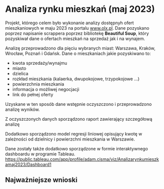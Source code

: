 # Analiza rynku mieszkań (maj 2023)

Projekt, którego celem było wykonanie analizy dostępnyh ofert mieszkaniowych w maju 2023 na portalu www.olx.pl.
Dane pozyskano poprzez napisanie scrappera poprzez bibliotekę **Beautiful Soup**, który pozyskiwał dane o ofertach mieszkań na sprzedaż jak i na wynajem.

Analizę przeprowadzono dla pięciu wybranych miast: Warszawa, Kraków, Wrocław, Poznań i Gdańsk. Dane o mieszkaniach jakie pozyskiwano to:
- kwota sprzedaży/wynajmu 
- miasto
- dzielica 
- rozkład mieszkania (kalaerka, dwupokojowe, trzypokojowe ...)
- powierzchnia mieszkania
- informacja o możliwej negocjacji 
- link do pełnej oferty

Uzyskane w ten sposób dane wstępnie oczyszczono i przeprowadzono analizę wyników. 

Z oczyszczonych danych sporządzono raport zawierający szczegółową analizę

Dodatkowo sporządzono model regresji liniowej opisujący kwotę w zależności od dzielnicy i powierzchni mieszkania w Warszawie. 

Dane zostały także dodatkowo sporządzone w formie interaktywnego dashboardu w programie Tableau. 
https://public.tableau.com/app/profile/adam.cisma/viz/Analizarynkumieszkamaj2023/Dashboard1


## Najważniejsze wnioski

